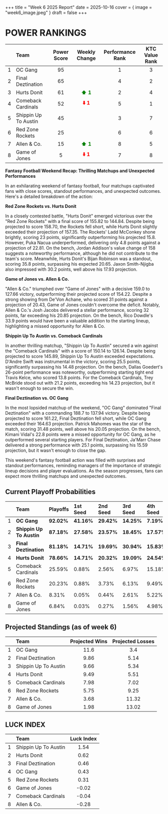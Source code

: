 +++
title = "Week 6 2025 Report"
date = 2025-10-16
cover = { image = "week6_image.jpeg" }
draft = false
+++

# POWER RANKINGS

|    | Team                 |  Power Score  |                Weekly Change                 |  Performance Rank  |  KTC Value Rank  |
|:--:|:---------------------|:-------------:|:--------------------------------------------:|:------------------:|:----------------:|
| 1  | OC Gang              |      95       |                                              |         1          |        3         |
| 2  | Final Deztination    |      65       |                                              |         4          |        2         |
| 3  | Hurts Donit          |      61       | **<span style="color: green;">⬆️ 1 </span>** |         2          |        4         |
| 4  | Comeback Cardinals   |      52       |  **<span style="color: red;">⬇️ 1 </span>**  |         5          |        1         |
| 5  | Shippin Up To Austin |      45       |                                              |         3          |        7         |
| 6  | Red Zone  Rockets    |      25       |                                              |         6          |        6         |
| 7  | Allen & Co.          |      15       | **<span style="color: green;">⬆️ 1 </span>** |         8          |        5         |
| 8  | Game of  Jones       |       5       |  **<span style="color: red;">⬇️ 1 </span>**  |         7          |        8         |

 **Fantasy Football Weekend Recap: Thrilling Matchups and Unexpected Performances**

In an exhilarating weekend of fantasy football, four matchups captivated fans with close scores, standout performances, and unexpected outcomes. Here's a detailed breakdown of the action:

**Red Zone Rockets vs. Hurts Donit**

In a closely contested battle, "Hurts Donit" emerged victorious over the "Red Zone Rockets" with a final score of 155.82 to 144.84. Despite being projected to score 158.70, the Rockets fell short, while Hurts Donit slightly exceeded their projection of 157.35. The Rockets' Ladd McConkey shone brightly, scoring 23 points, significantly outperforming his projected 15.8. However, Puka Nacua underperformed, delivering only 4.8 points against a projection of 22.81. On the bench, Jordan Addison's value change of 158 suggests a noteworthy performance, although he did not contribute to the team's score. Meanwhile, Hurts Donit's Bijan Robinson was a standout, scoring 35.8 points, surpassing his expected 20.65. Jaxon Smith-Njigba also impressed with 30.2 points, well above his 17.93 projection.

**Game of Jones vs. Allen & Co.**

"Allen & Co." triumphed over "Game of Jones" with a decisive 159.0 to 127.66 victory, outperforming their projected score of 154.22. Despite a strong showing from De'Von Achane, who scored 31 points against a projection of 20.43, Game of Jones couldn't overcome the deficit. Notably, Allen & Co.'s Josh Jacobs delivered a stellar performance, scoring 32 points, far exceeding his 20.85 projection. On the bench, Rico Dowdle's 33.9 points would have been a valuable addition to the starting lineup, highlighting a missed opportunity for Allen & Co.

**Shippin Up To Austin vs. Comeback Cardinals**

In another thrilling matchup, "Shippin Up To Austin" secured a win against the "Comeback Cardinals" with a score of 150.14 to 126.14. Despite being projected to score 145.89, Shippin Up To Austin exceeded expectations. D'Andre Swift was instrumental in the victory, scoring 25.5 points, significantly surpassing his 14.48 projection. On the bench, Dallas Goedert's 26-point performance was noteworthy, outperforming starting tight end Travis Kelce, who scored 13.8 points. For the Comeback Cardinals, Trey McBride stood out with 21.2 points, exceeding his 14.23 projection, but it wasn't enough to secure the win.

**Final Deztination vs. OC Gang**

In the most lopsided matchup of the weekend, "OC Gang" dominated "Final Deztination" with a commanding 188.7 to 137.94 victory. Despite being projected to score 161.22, Final Deztination fell short, while OC Gang exceeded their 164.63 projection. Patrick Mahomes was the star of the match, scoring 31.48 points, well above his 20.05 projection. On the bench, Kimani Vidal's 22.8 points were a missed opportunity for OC Gang, as he outperformed several starting players. For Final Deztination, Ja'Marr Chase delivered a strong performance with 25.1 points, surpassing his 15.59 projection, but it wasn't enough to close the gap.

This weekend's fantasy football action was filled with surprises and standout performances, reminding managers of the importance of strategic lineup decisions and player evaluations. As the season progresses, fans can expect more thrilling matchups and unexpected outcomes.

## Current Playoff Probabilities
|    | Team                     | Playoffs   | 1st Seed   | 2nd Seed   | 3rd Seed   | 4th Seed   |
|:--:|:-------------------------|:-----------|:-----------|:-----------|:-----------|:-----------|
| 1  | **OC Gang**              | **92.02%** | **41.16%** | **29.42%** | **14.25%** | **7.19%**  |
| 2  | **Shippin Up To Austin** | **87.18%** | **27.58%** | **23.57%** | **18.45%** | **17.57%** |
| 3  | **Final Deztination**    | **81.18%** | **14.71%** | **19.69%** | **30.94%** | **15.83%** |
| 4  | **Hurts Donit**          | **78.66%** | **14.71%** | **20.32%** | **19.09%** | **24.54%** |
| 5  | Comeback Cardinals       | 25.59%     | 0.88%      | 2.56%      | 6.97%      | 15.18%     |
| 6  | Red Zone  Rockets        | 20.23%     | 0.88%      | 3.73%      | 6.13%      | 9.49%      |
| 7  | Allen & Co.              | 8.31%      | 0.05%      | 0.44%      | 2.61%      | 5.22%      |
| 8  | Game of  Jones           | 6.84%      | 0.03%      | 0.27%      | 1.56%      | 4.98%      |

## Projected Standings (as of week 6)
|    | Team                 |  Projected Wins  |  Projected Losses  |
|:--:|:---------------------|:----------------:|:------------------:|
| 1  | OC Gang              |       11.6       |        3.4         |
| 2  | Final Deztination    |       9.86       |        5.14        |
| 3  | Shippin Up To Austin |       9.66       |        5.34        |
| 4  | Hurts Donit          |       9.49       |        5.51        |
| 5  | Comeback Cardinals   |       7.98       |        7.02        |
| 6  | Red Zone  Rockets    |       5.75       |        9.25        |
| 7  | Allen & Co.          |       3.68       |       11.32        |
| 8  | Game of  Jones       |       1.98       |       13.02        |

## LUCK INDEX
|    | Team                 |  Luck Index  |
|:--:|:---------------------|:------------:|
| 1  | Shippin Up To Austin |     1.54     |
| 2  | Hurts Donit          |     0.62     |
| 3  | Final Deztination    |     0.46     |
| 4  | OC Gang              |     0.43     |
| 5  | Red Zone  Rockets    |     0.31     |
| 6  | Game of  Jones       |    -0.02     |
| 7  | Comeback Cardinals   |    -0.04     |
| 8  | Allen & Co.          |    -0.28     |
